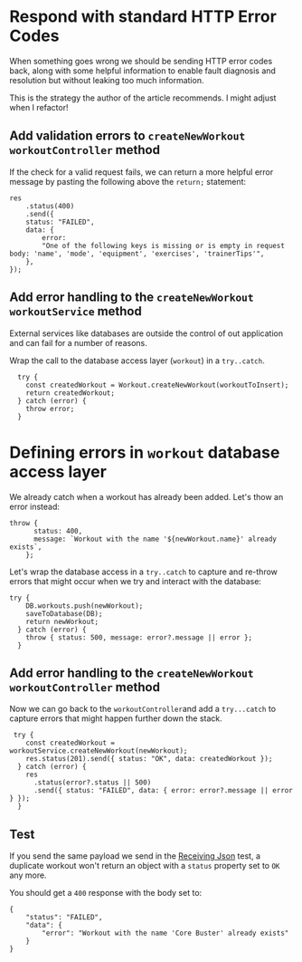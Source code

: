 # Respond with standard HTTP Error Codes

When something goes wrong we should be sending HTTP error codes back, along with some helpful information to enable fault diagnosis and resolution but without leaking too much information.

This is the strategy the author of the article recommends. I might adjust when I refactor!

## Add validation errors to `createNewWorkout` `workoutController` method

If the check for a valid request fails, we can return a more helpful error message by pasting the following above the `return;` statement:

```
res
    .status(400)
    .send({
    status: "FAILED",
    data: {
        error:
        "One of the following keys is missing or is empty in request body: 'name', 'mode', 'equipment', 'exercises', 'trainerTips'",
    },
});
```

## Add error handling to the `createNewWorkout` `workoutService` method

External services like databases are outside the control of out application and can fail for a number of reasons.

Wrap the call to the database access layer (`workout`) in a `try..catch`.

```
  try {
    const createdWorkout = Workout.createNewWorkout(workoutToInsert);
    return createdWorkout;
  } catch (error) {
    throw error;
  }
```

# Defining errors in `workout` database access layer

We already catch when a workout has already been added. Let's thow an error instead:

```
throw {
      status: 400,
      message: `Workout with the name '${newWorkout.name}' already exists`,
    };
```

Let's wrap the database access in a `try..catch` to capture and re-throw errors that might occur when we try and interact with the database:

```
try {
    DB.workouts.push(newWorkout);
    saveToDatabase(DB);
    return newWorkout;
  } catch (error) {
    throw { status: 500, message: error?.message || error };
  }
```

## Add error handling to the `createNewWorkout` `workoutController` method

Now we can go back to the `workoutController`and add a `try...catch` to capture errors that might happen further down the stack.

```
 try {
    const createdWorkout = workoutService.createNewWorkout(newWorkout);
    res.status(201).send({ status: "OK", data: createdWorkout });
  } catch (error) {
    res
      .status(error?.status || 500)
      .send({ status: "FAILED", data: { error: error?.message || error } });
  }
```

## Test

If you send the same payload we send in the [Receiving Json](4-ReceivingJson.md) test, a duplicate workout won't return an object with a `status` property set to `OK` any more.

You should get a `400` response with the body set to:

```
{
    "status": "FAILED",
    "data": {
        "error": "Workout with the name 'Core Buster' already exists"
    }
}
```
